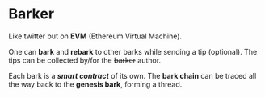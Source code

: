 # Barker
Like twitter but on **EVM** (Ethereum Virtual Machine).

One can **bark** and **rebark** to other barks while sending a tip (optional). The tips can be collected by/for the ~~barker~~ author.

Each bark is a ***smart contract*** of its own. The **bark chain** can be traced all the way back to the **genesis bark**, forming a thread.
